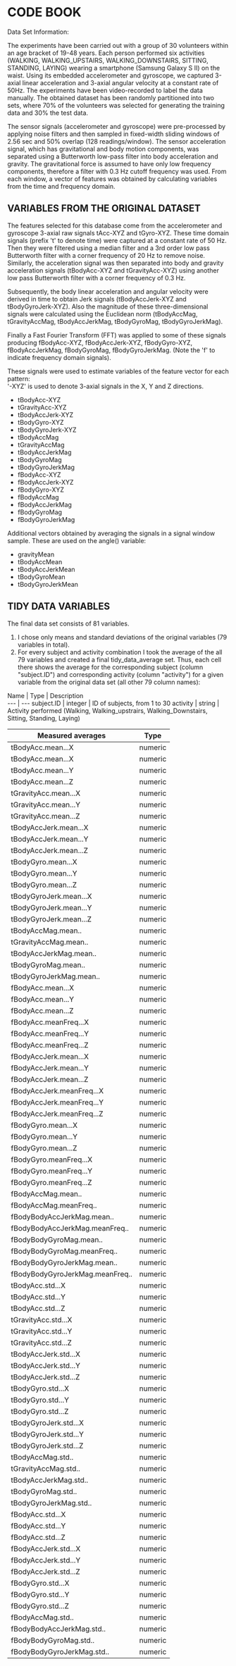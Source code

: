 # CODE BOOK
Data Set Information:

The experiments have been carried out with a group of 30 volunteers within an age bracket of 19-48 years. Each person performed six activities (WALKING, WALKING_UPSTAIRS, WALKING_DOWNSTAIRS, SITTING, STANDING, LAYING) wearing a smartphone (Samsung Galaxy S II) on the waist. Using its embedded accelerometer and gyroscope, we captured 3-axial linear acceleration and 3-axial angular velocity at a constant rate of 50Hz. The experiments have been video-recorded to label the data manually. The obtained dataset has been randomly partitioned into two sets, where 70% of the volunteers was selected for generating the training data and 30% the test data.

The sensor signals (accelerometer and gyroscope) were pre-processed by applying noise filters and then sampled in fixed-width sliding windows of 2.56 sec and 50% overlap (128 readings/window). The sensor acceleration signal, which has gravitational and body motion components, was separated using a Butterworth low-pass filter into body acceleration and gravity. The gravitational force is assumed to have only low frequency components, therefore a filter with 0.3 Hz cutoff frequency was used. From each window, a vector of features was obtained by calculating variables from the time and frequency domain.


## VARIABLES FROM THE ORIGINAL DATASET

The features selected for this database come from the accelerometer and gyroscope 3-axial raw signals tAcc-XYZ and tGyro-XYZ. These time domain signals (prefix 't' to denote time) were captured at a constant rate of 50 Hz. Then they were filtered using a median filter and a 3rd order low pass Butterworth filter with a corner frequency of 20 Hz to remove noise. Similarly, the acceleration signal was then separated into body and gravity acceleration signals (tBodyAcc-XYZ and tGravityAcc-XYZ) using another low pass Butterworth filter with a corner frequency of 0.3 Hz. 

Subsequently, the body linear acceleration and angular velocity were derived in time to obtain Jerk signals (tBodyAccJerk-XYZ and tBodyGyroJerk-XYZ). Also the magnitude of these three-dimensional signals were calculated using the Euclidean norm (tBodyAccMag, tGravityAccMag, tBodyAccJerkMag, tBodyGyroMag, tBodyGyroJerkMag). 

Finally a Fast Fourier Transform (FFT) was applied to some of these signals producing fBodyAcc-XYZ, fBodyAccJerk-XYZ, fBodyGyro-XYZ, fBodyAccJerkMag, fBodyGyroMag, fBodyGyroJerkMag. (Note the 'f' to indicate frequency domain signals). 

These signals were used to estimate variables of the feature vector for each pattern:  
'-XYZ' is used to denote 3-axial signals in the X, Y and Z directions.

- tBodyAcc-XYZ
- tGravityAcc-XYZ
- tBodyAccJerk-XYZ
- tBodyGyro-XYZ
- tBodyGyroJerk-XYZ
- tBodyAccMag
- tGravityAccMag
- tBodyAccJerkMag
- tBodyGyroMag
- tBodyGyroJerkMag
- fBodyAcc-XYZ
- fBodyAccJerk-XYZ
- fBodyGyro-XYZ
- fBodyAccMag
- fBodyAccJerkMag
- fBodyGyroMag
- fBodyGyroJerkMag

Additional vectors obtained by averaging the signals in a signal window sample. These are used on the angle() variable:
- gravityMean
- tBodyAccMean
- tBodyAccJerkMean
- tBodyGyroMean
- tBodyGyroJerkMean

## TIDY DATA VARIABLES
The final data set consists of 81 variables. 
1. I chose only means and standard deviations of the original variables (79 variables in total).
2. For every subject and activity combination I took the average of the all 79 variables and created a final tidy_data_average set. Thus, each cell there shows the average for the corresponding subject (column "subject.ID") and corresponding activity (column "activity") for a given variable from the original data set (all other 79 column names):

Name |  Type | Description  
--- | ---
subject.ID | integer | ID of subjects, from 1 to 30
activity | string | Activity performed (Walking, Walking_upstrairs, Walking_Downstairs, Sitting, Standing, Laying)

Measured averages | Type
--- | ---
tBodyAcc.mean...X | numeric               
  tBodyAcc.mean...X | numeric     
  tBodyAcc.mean...Y           | numeric    
  tBodyAcc.mean...Z               | numeric
  tGravityAcc.mean...X            | numeric
  tGravityAcc.mean...Y            | numeric
  tGravityAcc.mean...Z            | numeric
  tBodyAccJerk.mean...X           | numeric
 tBodyAccJerk.mean...Y           | numeric
 tBodyAccJerk.mean...Z           | numeric
 tBodyGyro.mean...X              | numeric
 tBodyGyro.mean...Y              | numeric
 tBodyGyro.mean...Z              | numeric
 tBodyGyroJerk.mean...X          | numeric
 tBodyGyroJerk.mean...Y          | numeric
 tBodyGyroJerk.mean...Z          | numeric
 tBodyAccMag.mean..              | numeric
 tGravityAccMag.mean..           | numeric
 tBodyAccJerkMag.mean..          | numeric
 tBodyGyroMag.mean..             | numeric
 tBodyGyroJerkMag.mean..         | numeric
 fBodyAcc.mean...X               | numeric
 fBodyAcc.mean...Y               | numeric
 fBodyAcc.mean...Z               | numeric
 fBodyAcc.meanFreq...X           | numeric
 fBodyAcc.meanFreq...Y           | numeric
 fBodyAcc.meanFreq...Z           | numeric
 fBodyAccJerk.mean...X           | numeric
 fBodyAccJerk.mean...Y           | numeric
 fBodyAccJerk.mean...Z           | numeric
 fBodyAccJerk.meanFreq...X       | numeric
 fBodyAccJerk.meanFreq...Y       | numeric
 fBodyAccJerk.meanFreq...Z       | numeric
 fBodyGyro.mean...X              | numeric
 fBodyGyro.mean...Y              | numeric
 fBodyGyro.mean...Z              | numeric
 fBodyGyro.meanFreq...X          | numeric
 fBodyGyro.meanFreq...Y          | numeric
 fBodyGyro.meanFreq...Z          | numeric
 fBodyAccMag.mean..              | numeric
 fBodyAccMag.meanFreq..          | numeric
 fBodyBodyAccJerkMag.mean..      | numeric
 fBodyBodyAccJerkMag.meanFreq..  | numeric
 fBodyBodyGyroMag.mean..         | numeric
 fBodyBodyGyroMag.meanFreq..     | numeric
 fBodyBodyGyroJerkMag.mean..     | numeric
 fBodyBodyGyroJerkMag.meanFreq.. | numeric
 tBodyAcc.std...X                | numeric
 tBodyAcc.std...Y                | numeric
 tBodyAcc.std...Z                | numeric
 tGravityAcc.std...X             | numeric
 tGravityAcc.std...Y             | numeric
 tGravityAcc.std...Z             | numeric
 tBodyAccJerk.std...X            | numeric
 tBodyAccJerk.std...Y            | numeric
 tBodyAccJerk.std...Z            | numeric
 tBodyGyro.std...X               | numeric
 tBodyGyro.std...Y               | numeric
 tBodyGyro.std...Z               | numeric
 tBodyGyroJerk.std...X           | numeric
 tBodyGyroJerk.std...Y           | numeric
 tBodyGyroJerk.std...Z           | numeric
 tBodyAccMag.std..               | numeric
 tGravityAccMag.std..            | numeric
 tBodyAccJerkMag.std..           | numeric
 tBodyGyroMag.std..              | numeric
 tBodyGyroJerkMag.std..          | numeric
 fBodyAcc.std...X                | numeric
 fBodyAcc.std...Y                | numeric
 fBodyAcc.std...Z                | numeric
 fBodyAccJerk.std...X            | numeric
 fBodyAccJerk.std...Y            | numeric
 fBodyAccJerk.std...Z            | numeric
 fBodyGyro.std...X               | numeric
 fBodyGyro.std...Y               | numeric
 fBodyGyro.std...Z               | numeric
 fBodyAccMag.std..               | numeric
 fBodyBodyAccJerkMag.std..       | numeric
 fBodyBodyGyroMag.std..          | numeric
 fBodyBodyGyroJerkMag.std..  | numeric


